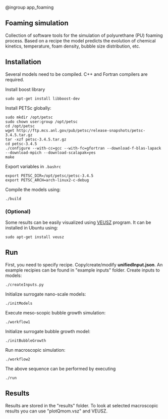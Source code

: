 @ingroup app_foaming

## Foaming simulation
Collection of software tools for the simulation of polyurethane (PU) foaming
process. Based on a recipe the model predicts the evolution of chemical
kinetics, temperature, foam density, bubble size distribution, etc.

## Installation
Several models need to be compiled. C++ and Fortran compilers are required.

Install boost library
```
sudo apt-get install libboost-dev
```
Install PETSc globally:
```
sudo mkdir /opt/petsc
sudo chown user:group /opt/petsc
cd /opt/petsc
wget http://ftp.mcs.anl.gov/pub/petsc/release-snapshots/petsc-3.4.5.tar.gz
tar -xzf petsc-3.4.5.tar.gz
cd petsc-3.4.5
./configure --with-cc=gcc --with-fc=gfortran --download-f-blas-lapack --download-mpich --download-scalapak=yes
make
```
Export variables in `.bashrc`
```
export PETSC_DIR=/opt/petsc/petsc-3.4.5
export PETSC_ARCH=arch-linux2-c-debug
```
Compile the models using:
```
./build
```

### (Optional)
Some results can be easily visualized using [VEUSZ](http://home.gna.org/veusz/)
program. It can be installed in Ubuntu using:
```
sudo apt-get install veusz
```

## Run
First, you need to specify recipe. Copy/create/modify **unifiedInput.json**. An
example recipies can be found in "example inputs" folder. Create inputs to
models:
```
./createInputs.py
```
Initialize surrogate nano-scale models:
```
./initModels
```
Execute meso-scopic bubble growth simulation:
```
./workflow1
```
Initialize surrogate bubble growth model:
```
./initBubbleGrowth
```
Run macroscopic simulation:
```
./workflow2
```

The above sequence can be performed by executing
```
./run
```

## Results
Results are stored in the "results" folder. To look at selected macroscopic
results you can use "plotQmom.vsz" and VEUSZ.

